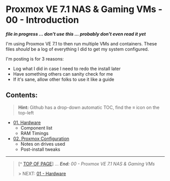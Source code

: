 # Proxmox VE 7.1 NAS & Gaming VMs - 00 - Introduction

***file in progress ... don't use this ... probably don't even read it yet***

I'm using Proxmox VE 7.1 to then run multiple VMs and containers. These files *should* be a log of everything I did to get my system configured. 

I'm posting is for 3 reasons:

* Log what I did in case I need to redo the install later
* Have something others can sanity check for me
* If it's sane, allow other folks to use it like a guide

## Contents:
> **Hint:** Github has a drop-down automatic TOC, find the **≡** icon on the top-left

* [01. Hardware](01.Hardware.md)
    + Component list
    + RAM Timings
* [02. Proxmox Configuration](02.ProxmoxConfig.md)
    + Notes on drives used
    + Post-install tweaks

---
> [^ [TOP OF PAGE](#proxmox-ve-7.1-nas-and-gaming-vms---00---introduction)] ... ***End:*** *00 - Proxmox VE 7.1 NAS & Gaming VMs*
> 
> \> NEXT: [01 - Hardware](01.Hardware.md)
